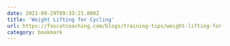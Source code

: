 ```yaml
---
date: 2021-09-29T09:33:21.000Z
title: 'Weight Lifting for Cycling'
url: https://fascatcoaching.com/blogs/training-tips/weight-lifting-for-cycling
category: bookmark
---
```

